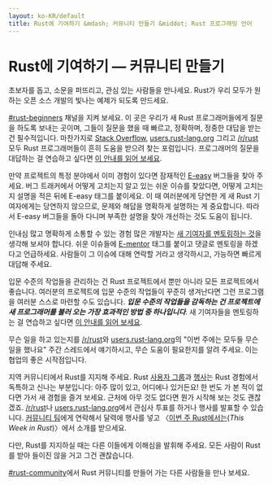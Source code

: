 ```yaml
---
layout: ko-KR/default
title: Rust에 기여하기 &mdash; 커뮤니티 만들기 &middot; Rust 프로그래밍 언어
---
```


# Rust에 기여하기 &mdash; 커뮤니티 만들기

초보자를 돕고, 소문을 퍼뜨리고, 관심 있는 사람들을 만나세요.
Rust가 우리 모두가 원하는 오픈 소스 개발의 빛나는 예제가 되도록 만드세요.

[#rust-beginners] 채널을 지켜 보세요.
이 곳은 우리가 새 Rust 프로그래머들에게 질문을 하도록 보내는 곳이며,
그들이 질문을 했을 때 빠르고, 정확하며, 정중한 대답을 받는 건 필수적입니다.
마찬가지로 [Stack Overflow], [users.rust-lang.org] 그리고 [/r/rust] 모두
Rust 프로그래머들이 흔히 도움을 받으려 찾는 포럼입니다.
프로그래머의 질문을 대답하는 걸 연습하고 싶다면 [이 안내를 읽어 보세요][helpful].

만약 프로젝트의 특정 분야에서 이미 경험이 있다면
잠재적인 [E-easy] 버그들을 찾아 주세요.
버그 트래커에서 어떻게 고치는지 알고 있는 쉬운 이슈를 찾았다면,
어떻게 고치는지 설명을 적은 뒤에 E-easy 태그를 붙이세요.
이 때 여러분에게 당연한 게 새 Rust 기여자에게는 당연하지 않으므로,
문제와 해답을 명확하게 설명하는 게 중요합니다.
따라서 E-easy 버그들을 돌아 다니며 부족한 설명을 찾아 개선하는 것도 도움이 됩니다.

인내심 많고 명확하게 소통할 수 있는 경험 많은 개발자는
[새 기여자를 멘토링하는 것][mentor]을 생각해 보셔야 합니다.
쉬운 이슈들에 [E-mentor] 태그를 붙이고 댓글로 멘토링을 하겠다고 언급하세요.
사람들이 그 이슈에 대해 연락할 거라고 생각하시고, 가능하면 빠르게 대답해 주세요.

입문 수준의 작업들을 관리하는 건 Rust 프로젝트에서 뿐만 아니라 모든 프로젝트에서 좋습니다.
여러분의 프로젝트에 입문 수준의 작업들이 꾸준히 생겨난다면
그런 프로그램을 여러분 스스로 마련할 수도 있습니다.
***입문 수준의 작업들을 감독하는 건 프로젝트에
새 프로그래머를 불러 오는 가장 효과적인 방법 중 하나입니다***.
새 기여자들을 멘토링하는 걸 연습하고 싶다면 [이 안내를 읽어 보세요][mentor-guide].

무슨 일을 하고 있는지를 [/r/rust]와 [users.rust-lang.org]의
"이번 주에는 모두들 무슨 일을 했나요" 주간 스레드에서 얘기하시고,
무슨 도움이 필요한지를 알려 주세요.
이는 협업의 좋은 시작점입니다.

지역 커뮤니티에서 Rust를 지지해 주세요.
Rust [사용자 그룹][user groups]과 [행사][events]는
Rust 경험에서 독특하고 신나는 부분입니다: 아주 많이 있고, 어디에나 있거든요!
한 번도 가 본 적이 없다면 가서 새 경험을 즐겨 보세요.
근처에 아무 것도 없다면 뭔가 시작해 보는 것도 괜찮겠죠.
[/r/rust]나 [users.rust-lang.org]에서 관심사 투표를 하거나 행사를 발표할 수 있습니다.
[커뮤니티 팀][community team]에게 연락해서 달력에 행사를 넣고
〈[이번 주 Rust에서는][This Week in Rust](<i lang="en">This Week in Rust</i>)〉에서
소개를 받으세요.

다만, Rust를 지지하실 때는 다른 이들에게 이해심을 발휘해 주세요.
모든 사람이 Rust를 받아 들이진 않을 거고 그건 괜찮습니다.

[#rust-community]에서 Rust 커뮤니티를 만들어 가는 다른 사람들을 만나 보세요.

<!--
Other ideas:
TWIR, podcasts.

experience reports
conf talks

Conduct training on Rust. (link to training material).
-->

[#rust-beginners]: https://client00.chat.mibbit.com/?server=irc.mozilla.org&channel=%23rust-beginners
[#rust-community]: https://client00.chat.mibbit.com/?server=irc.mozilla.org&channel=%23rust-community
[/r/rust]: https://reddit.com/r/rust
[E-easy]: https://github.com/rust-lang/rust/issues?q=is%3Aopen+is%3Aissue+label%3AE-easy
[E-mentor]: https://github.com/rust-lang/rust/issues?q=is%3Aopen+is%3Aissue+label%3AE-easy+label%3AE-mentor
[Stack Overflow]: https://stackoverflow.com/questions/tagged/rust
[This Week in Rust]: https://this-week-in-rust.org
[community team]: https://www.rust-lang.org/team.html#Community
[events]: https://www.google.com/calendar/embed?src=apd9vmbc22egenmtu5l6c5jbfc@group.calendar.google.com
[helpful]: https://codeblog.jonskeet.uk/2009/02/17/answering-technical-questions-helpfully/
[mentor]: https://users.rust-lang.org/t/mentoring-newcomers-to-the-rust-ecosystem/3088
[mentor-guide]: https://manishearth.github.io/blog/2016/01/03/making-your-open-source-project-newcomer-friendly/
[user groups]: user-groups.html
[users.rust-lang.org]: https://users.rust-lang.org
